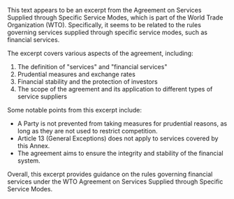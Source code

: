 This text appears to be an excerpt from the Agreement on Services Supplied through Specific Service Modes, which is part of the World Trade Organization (WTO). Specifically, it seems to be related to the rules governing services supplied through specific service modes, such as financial services.

The excerpt covers various aspects of the agreement, including:

1. The definition of "services" and "financial services"
2. Prudential measures and exchange rates
3. Financial stability and the protection of investors
4. The scope of the agreement and its application to different types of service suppliers

Some notable points from this excerpt include:

* A Party is not prevented from taking measures for prudential reasons, as long as they are not used to restrict competition.
* Article 13 (General Exceptions) does not apply to services covered by this Annex.
* The agreement aims to ensure the integrity and stability of the financial system.

Overall, this excerpt provides guidance on the rules governing financial services under the WTO Agreement on Services Supplied through Specific Service Modes.